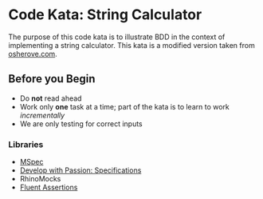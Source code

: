 # Code Kata: String Calculator
The purpose of this code kata is to illustrate BDD in the context of implementing a string calculator. This kata is a modified version taken from [osherove.com](http://osherove.com/tdd-kata-1/).

## Before you Begin
- Do **not** read ahead
- Work only **one** task at a time; part of the kata is to learn to work *incrementally*
- We are only testing for correct inputs


### Libraries
* [MSpec](https://github.com/machine/machine.specifications)
* [Develop with Passion: Specifications](https://github.com/developwithpassion/developwithpassion.specifications)
* RhinoMocks
* [Fluent Assertions](http://fluentassertions.codeplex.com/)